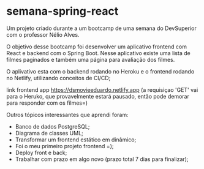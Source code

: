 # semana-spring-react

Um projeto criado durante a um bootcamp de uma semana do DevSuperior com o professor Nélio Alves.

O objetivo desse bootcamp foi desenvolver um aplicativo frontend com React e backend com o Spring Boot. Nesse aplicativo existe uma lista de filmes paginados e também uma página para avaliação dos filmes. 

O aplivativo esta com o backend rodando no Heroku e o frontend rodando no Netlify, utilizando conceitos de CI/CD;

link frontend app https://dsmovieeduardo.netlify.app (a requisiçao 'GET' vai para o Heruko, que provavelmente estará pausado, então pode demorar para responder com os filmes=)

Outros tópicos interessantes que aprendi foram:
- Banco de dados PostgreSQL;
- Diagrama de classes UML;
- Transformar um frontend estático em dinâmico;
- Foi o meu primeiro projeto frontend =);
- Deploy front e back;
- Trabalhar com prazo em algo novo (prazo total 7 dias para finalizar);
